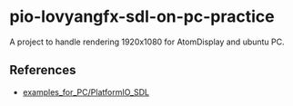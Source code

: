 # pio-lovyangfx-sdl-on-pc-practice

A project to handle rendering 1920x1080 for AtomDisplay and ubuntu PC.

## References

- [examples_for_PC/PlatformIO_SDL](https://github.com/lovyan03/LovyanGFX/tree/master/examples_for_PC/PlatformIO_SDL)
